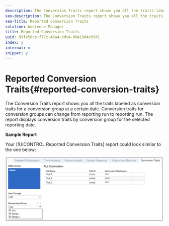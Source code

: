 ```yaml
---
description: The Conversion Traits report shows you all the traits labeled as conversion traits for a conversion group at a certain date. Conversion traits for conversion groups can change from reporting run to reporting run. The report displays conversion traits by conversion group for the selected reporting date.
seo-description: The Conversion Traits report shows you all the traits labeled as conversion traits for a conversion group at a certain date. Conversion traits for conversion groups can change from reporting run to reporting run. The report displays conversion traits by conversion group for the selected reporting date.
seo-title: Reported Conversion Traits
solution: Audience Manager
title: Reported Conversion Traits
uuid: 99fe50cb-f77c-46a4-bdc4-00419d4c95d1
index: y
internal: n
snippet: y
---
```


# Reported Conversion Traits{#reported-conversion-traits}

The Conversion Traits report shows you all the traits labeled as conversion traits for a conversion group at a certain date. Conversion traits for conversion groups can change from reporting run to reporting run. The report displays conversion traits by conversion group for the selected reporting date.

 **Sample Report**

Your [!UICONTROL Reported Conversion Traits] report could look similar to the one below:

![](assets/reported-conversion-traits.png)


